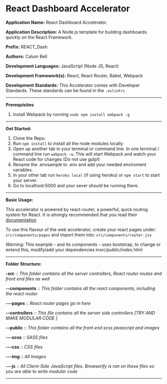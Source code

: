 # React Dashboard Accelerator

**Application Name:** React Dashboard Accelerator.

**Application Description:** A Node.js template for building dashboards quickly on the React Framework.

**Prefix:** REACT_Dash.

**Authors:** Calum Bell

**Development Languages:** JavaScript (Node JS, React)

**Development Framework(s):** React, React Router, Babel, Webpack

**Development Standards:** This Accelerator comes with Developer Standards. These standards can be found in the `.eslintrc`

------------------------------

**Prerequisites**

1. Install Webpack by running `sudo npm install webpack -g`

------------------------------

**Get Started:**

1. Clone the Repo.
2. Run `npm install` to install all the node modules locally
3. Open up another tab in your terminal or command line. In one terminal / command line run `webpack -w`. This will start Webpack and watch your React code for changes (Do not use gulp!)
3. Rename the .envsample to .env and add your needed enviroment variables.
4. In your other tab run `heroku local` (if using heroku) or `npm start` to start your server.
5. Go to localhost:5000 and your sever should be running there.

------------------------------

**Basic Usage:**

This accelerator is powered by react-router, a powerful, quick routing system for React. It is strongly recommended that you read their [documentation](https://github.com/ReactTraining/react-router#readme)

To use this flavour of the web accelerator, create your react pages under: `src/components/pages` and import them into: `src/components/router.jsx`

*Warning:* This example - and its components - uses bootstrap, to change or extend this, modify/add your dependencies insrc/public/index.html

------------------------------

**Folder Structure:**

**-src** :: *This folder contains all the server controllers, React router routes and front end files as well*

**--components** :: *This folder contains all the react components, including the react router*

**---pages** :: *React router pages go in here*

**--controllers** :: *This file contains all the server side controllers [TRY AND MAKE MODULAR CODE ]*

**--public** :: *This folder contains all the front end scss javascript and images*

**---scss** :: *SASS files*

**---css** :: *CSS files*

**---img** :: *All Images*

**---js** :: *All Client-Side JavaScript files. Browserify is ran on these files so you are able to write modular code*

------------------------------

